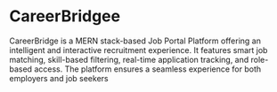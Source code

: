 # CareerBridgee
CareerBridge is a MERN stack-based Job Portal Platform offering an intelligent and interactive recruitment experience. It features smart job matching, skill-based filtering, real-time application tracking, and role-based access. The platform ensures a seamless experience for both employers and job seekers
